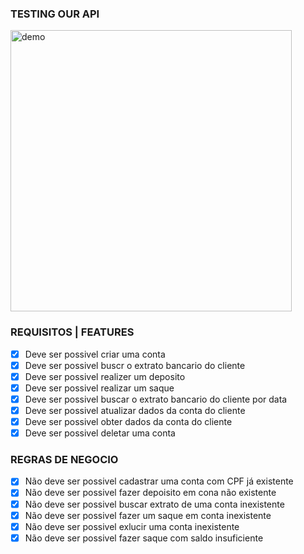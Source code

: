### TESTING OUR API

<img src="./demo.gif" alt="demo " width="450" />


### REQUISITOS | FEATURES
- [x] Deve ser possivel criar uma conta
- [x] Deve ser possivel  buscr o extrato bancario do cliente
- [x] Deve ser possivel  realizer um deposito
- [x] Deve ser possivel  realizar um saque
- [x] Deve ser possivel  buscar o extrato bancario do cliente por data
- [x] Deve ser possivel  atualizar dados da conta do cliente
- [x] Deve ser possivel  obter dados da conta do cliente
- [x] Deve ser possivel  deletar uma conta

### REGRAS DE NEGOCIO
- [x] Não deve ser possivel cadastrar uma conta com CPF já existente
- [x] Não deve ser possivel fazer depoisito em cona não existente
- [x] Não deve ser possivel buscar extrato de uma conta inexistente
- [x] Não deve ser possivel fazer um saque em conta inexistente
- [x] Não deve ser possivel exlucir uma conta inexistente
- [x] Não deve ser possivel fazer saque com saldo insuficiente